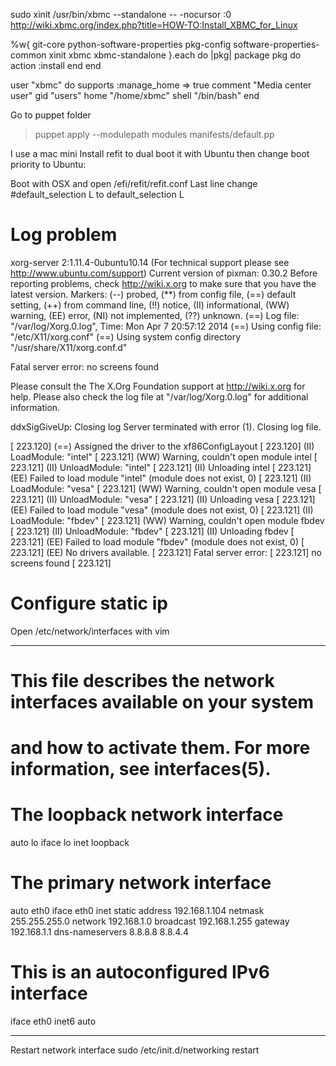 sudo xinit /usr/bin/xbmc --standalone -- -nocursor :0
http://wiki.xbmc.org/index.php?title=HOW-TO:Install_XBMC_for_Linux



%w{
  git-core
  python-software-properties
  pkg-config
  software-properties-common
  xinit
  xbmc
  xbmc-standalone
}.each do |pkg|
  package pkg do
    action :install
  end
end


user "xbmc" do
  supports :manage_home => true
  comment "Media center user"
  gid "users"
  home "/home/xbmc"
  shell "/bin/bash"
end


Go to puppet folder
>puppet apply --modulepath modules manifests/default.pp


I use a mac mini
Install refit to dual boot it with Ubuntu then change boot priority to Ubuntu:

Boot with OSX and open /efi/refit/refit.conf
Last line change #default_selection L to
default_selection L


# Log problem
xorg-server 2:1.11.4-0ubuntu10.14 (For technical support please see http://www.ubuntu.com/support)
Current version of pixman: 0.30.2
  Before reporting problems, check http://wiki.x.org
  to make sure that you have the latest version.
Markers: (--) probed, (**) from config file, (==) default setting,
  (++) from command line, (!!) notice, (II) informational,
  (WW) warning, (EE) error, (NI) not implemented, (??) unknown.
(==) Log file: "/var/log/Xorg.0.log", Time: Mon Apr  7 20:57:12 2014
(==) Using config file: "/etc/X11/xorg.conf"
(==) Using system config directory "/usr/share/X11/xorg.conf.d"

Fatal server error:
no screens found

Please consult the The X.Org Foundation support
   at http://wiki.x.org
 for help.
Please also check the log file at "/var/log/Xorg.0.log" for additional information.

 ddxSigGiveUp: Closing log
Server terminated with error (1). Closing log file.




[   223.120] (==) Assigned the driver to the xf86ConfigLayout
[   223.120] (II) LoadModule: "intel"
[   223.121] (WW) Warning, couldn't open module intel
[   223.121] (II) UnloadModule: "intel"
[   223.121] (II) Unloading intel
[   223.121] (EE) Failed to load module "intel" (module does not exist, 0)
[   223.121] (II) LoadModule: "vesa"
[   223.121] (WW) Warning, couldn't open module vesa
[   223.121] (II) UnloadModule: "vesa"
[   223.121] (II) Unloading vesa
[   223.121] (EE) Failed to load module "vesa" (module does not exist, 0)
[   223.121] (II) LoadModule: "fbdev"
[   223.121] (WW) Warning, couldn't open module fbdev
[   223.121] (II) UnloadModule: "fbdev"
[   223.121] (II) Unloading fbdev
[   223.121] (EE) Failed to load module "fbdev" (module does not exist, 0)
[   223.121] (EE) No drivers available.
[   223.121]
Fatal server error:
[   223.121] no screens found
[   223.121]

# Configure static ip

Open /etc/network/interfaces  with vim

*********************************
# This file describes the network interfaces available on your system
# and how to activate them. For more information, see interfaces(5).

# The loopback network interface
auto lo
iface lo inet loopback

# The primary network interface
auto eth0
iface eth0 inet static
address 192.168.1.104
netmask 255.255.255.0
network 192.168.1.0
broadcast 192.168.1.255
gateway 192.168.1.1
dns-nameservers 8.8.8.8 8.8.4.4
# This is an autoconfigured IPv6 interface
iface eth0 inet6 auto
*********************************

Restart network interface
sudo /etc/init.d/networking restart